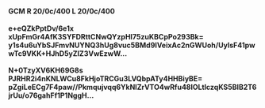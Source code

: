 #### GCM R 20/0c/400 L 20/0c/400
**e+eQZkPptDv/6e1x**<br/>**xUpFmGr4AfK3SYFDRttCNwQYzpHI75zuKBCpPo293Bk=**<br/>**y1s4u6uYbSJFmvNUYNQ3hUg8vuc5BMd9IVeixAc2nGWUoh/UylsF41pwwTc9VKK+HJhD5yZlZ3VwEzwW...**<br/><br/>
**N+0TzyXV6KH69G8s**<br/>**PJRHR2i4nKNLWCu8FkHjoTRCGu3LVQbpATy4HHBiyBE=**<br/>**pZgiLeECg7F4paw//Pkmqujvqq6YkNlZrVTO4wRfu48lOLtlczqKS5BIB2T6jrUu/o76gahFf1P1NggH...**
